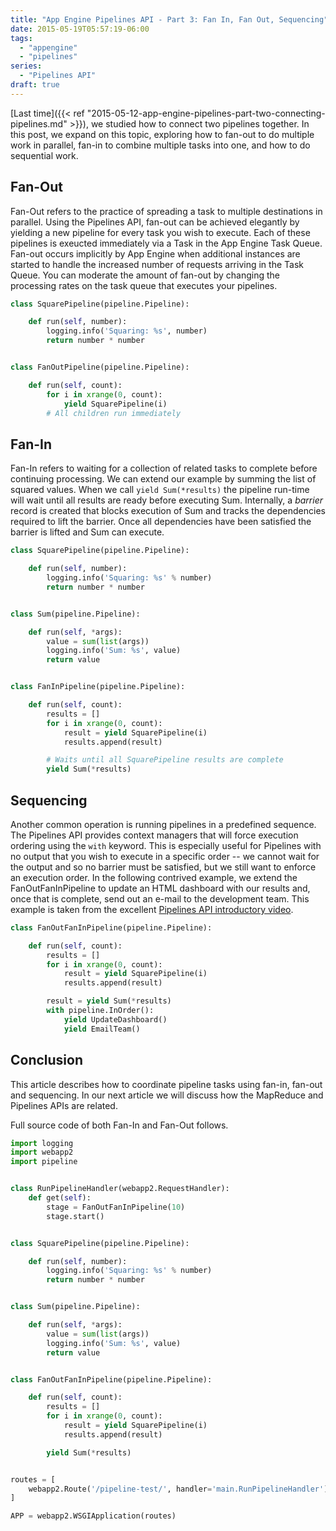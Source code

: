 ```yaml
---
title: "App Engine Pipelines API - Part 3: Fan In, Fan Out, Sequencing" 
date: 2015-05-19T05:57:19-06:00
tags: 
  - "appengine"
  - "pipelines"
series:
  - "Pipelines API"
draft: true
---
```


[Last time]({{< ref "2015-05-12-app-engine-pipelines-part-two-connecting-pipelines.md" >}}),
we studied how to connect two pipelines together. In this post, we expand on
this topic, exploring how to fan-out to do multiple work in parallel, fan-in
to combine multiple tasks into one, and how to do sequential work.

<!--more-->

## Fan-Out

Fan-Out refers to the practice of spreading a task to multiple destinations in
parallel. Using the Pipelines API, fan-out can be achieved elegantly by yielding
a new pipeline for every task you wish to execute. Each of these pipelines is
exeucted immediately via a Task in the App Engine Task Queue. Fan-out occurs
implicitly by App Engine when additional instances are started to handle the
increased number of requests arriving in the Task Queue. You can moderate the
amount of fan-out by changing the processing rates on the task queue that
executes your pipelines.

```python
class SquarePipeline(pipeline.Pipeline):

    def run(self, number):
        logging.info('Squaring: %s', number)
        return number * number


class FanOutPipeline(pipeline.Pipeline):

    def run(self, count):
        for i in xrange(0, count):
            yield SquarePipeline(i)
        # All children run immediately
```

## Fan-In

Fan-In refers to waiting for a collection of related tasks to complete before
continuing processing. We can extend our example by summing the list of squared
values. When we call `yield Sum(*results)` the pipeline run-time will wait until
all results are ready before executing Sum. Internally, a *barrier* record is
created that blocks execution of Sum and tracks the dependencies required to
lift the barrier. Once all dependencies have been satisfied the barrier is
lifted and Sum can execute.

```python
class SquarePipeline(pipeline.Pipeline):

    def run(self, number):
        logging.info('Squaring: %s' % number)
        return number * number


class Sum(pipeline.Pipeline):

    def run(self, *args):
        value = sum(list(args))
        logging.info('Sum: %s', value)
        return value


class FanInPipeline(pipeline.Pipeline):

    def run(self, count):
        results = []
        for i in xrange(0, count):
            result = yield SquarePipeline(i)
            results.append(result)

        # Waits until all SquarePipeline results are complete
        yield Sum(*results)
```

## Sequencing

Another common operation is running pipelines in a predefined sequence. The
Pipelines API provides context managers that will force execution ordering using
the `with` keyword. This is especially useful for Pipelines with no output that
you wish to execute in a specific order -- we cannot wait for the output and so
no barrier must be satisfied, but we still want to enforce an execution order.
In the following contrived example, we extend the FanOutFanInPipeline to update
an HTML dashboard with our results and, once that is complete, send out an
e-mail to the development team. This example is taken from the excellent
[Pipelines API introductory video](https://www.youtube.com/watch?v=Rsfy_TYA2ZY).

```python
class FanOutFanInPipeline(pipeline.Pipeline):

    def run(self, count):
        results = []
        for i in xrange(0, count):
            result = yield SquarePipeline(i)
            results.append(result)

        result = yield Sum(*results)
        with pipeline.InOrder():
            yield UpdateDashboard()
            yield EmailTeam()
```

## Conclusion

This article describes how to coordinate pipeline tasks using fan-in, fan-out
and sequencing. In our next article we will discuss how the MapReduce and
Pipelines APIs are related.

Full source code of both Fan-In and Fan-Out follows.

```python
import logging
import webapp2
import pipeline


class RunPipelineHandler(webapp2.RequestHandler):
    def get(self):
        stage = FanOutFanInPipeline(10)
        stage.start()


class SquarePipeline(pipeline.Pipeline):

    def run(self, number):
        logging.info('Squaring: %s' % number)
        return number * number


class Sum(pipeline.Pipeline):

    def run(self, *args):
        value = sum(list(args))
        logging.info('Sum: %s', value)
        return value


class FanOutFanInPipeline(pipeline.Pipeline):

    def run(self, count):
        results = []
        for i in xrange(0, count):
            result = yield SquarePipeline(i)
            results.append(result)

        yield Sum(*results)


routes = [
    webapp2.Route('/pipeline-test/', handler='main.RunPipelineHandler')
]

APP = webapp2.WSGIApplication(routes)
```
